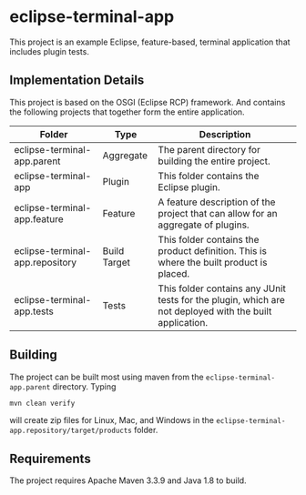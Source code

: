 # eclipse-terminal-app

This project is an example Eclipse, feature-based, terminal
application that includes plugin tests.

## Implementation Details

This project is based on the OSGI (Eclipse RCP) framework. And
contains the following projects that together form the entire
application.

| Folder  | Type  | Description  |
|---|---|---|
| eclipse-terminal-app.parent  | Aggregate  | The parent directory for building the entire project. |
| eclipse-terminal-app  | Plugin  | This folder contains the Eclipse plugin.  |
| eclipse-terminal-app.feature  | Feature  | A feature description of the project that can allow for an aggregate of plugins.  |
| eclipse-terminal-app.repository  | Build Target | This folder contains the product definition. This is where the built product is placed.  |
| eclipse-terminal-app.tests  | Tests  | This folder contains any JUnit tests for the plugin, which are not deployed with the built application.  |

## Building

The project can be built most using maven from the
`eclipse-terminal-app.parent` directory. Typing

```bash
mvn clean verify
```

will create zip files for Linux, Mac, and Windows in the
`eclipse-terminal-app.repository/target/products` folder.

## Requirements

The project requires Apache Maven 3.3.9 and Java 1.8 to build.

<!--  LocalWords:  OSGI RCP JUnit mvn
 -->

